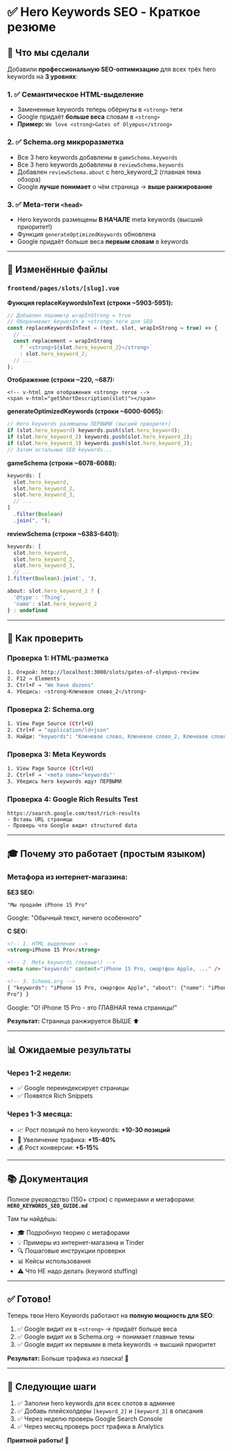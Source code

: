 # ✅ Hero Keywords SEO - Краткое резюме

## 🎯 Что мы сделали

Добавили **профессиональную SEO-оптимизацию** для всех трёх hero keywords на **3 уровнях**:

### 1. ✅ Семантическое HTML-выделение

- Замененные keywords теперь обёрнуты в `<strong>` теги
- Google придаёт **больше веса** словам в `<strong>`
- **Пример:** `We love <strong>Gates of Olympus</strong>`

### 2. ✅ Schema.org микроразметка

- Все 3 hero keywords добавлены в `gameSchema.keywords`
- Все 3 hero keywords добавлены в `reviewSchema.keywords`
- Добавлен `reviewSchema.about` с hero_keyword_2 (главная тема обзора)
- Google **лучше понимает** о чём страница → **выше ранжирование**

### 3. ✅ Meta-теги `<head>`

- Hero keywords размещены **В НАЧАЛЕ** meta keywords (высший приоритет!)
- Функция `generateOptimizedKeywords` обновлена
- Google придаёт больше веса **первым словам** в keywords

---

## 📝 Изменённые файлы

### `frontend/pages/slots/[slug].vue`

**Функция replaceKeywordsInText (строки ~5903-5951):**

```javascript
// Добавлен параметр wrapInStrong = true
// Оборачивает keywords в <strong> теги для SEO
const replaceKeywordsInText = (text, slot, wrapInStrong = true) => {
  // ...
  const replacement = wrapInStrong
    ? `<strong>${slot.hero_keyword_2}</strong>`
    : slot.hero_keyword_2;
  // ...
};
```

**Отображение (строки ~220, ~687):**

```vue
<!-- v-html для отображения <strong> тегов -->
<span v-html="getShortDescription(slot)"></span>
```

**generateOptimizedKeywords (строки ~6000-6065):**

```javascript
// Hero keywords размещены ПЕРВЫМИ (высший приоритет)
if (slot.hero_keyword) keywords.push(slot.hero_keyword);
if (slot.hero_keyword_2) keywords.push(slot.hero_keyword_2);
if (slot.hero_keyword_3) keywords.push(slot.hero_keyword_3);
// Затем остальные SEO keywords...
```

**gameSchema (строки ~6078-6088):**

```javascript
keywords: [
  slot.hero_keyword,
  slot.hero_keyword_2,
  slot.hero_keyword_3,
  // ...
]
  .filter(Boolean)
  .join(", ");
```

**reviewSchema (строки ~6383-6401):**

```javascript
keywords: [
  slot.hero_keyword,
  slot.hero_keyword_2,
  slot.hero_keyword_3,
  // ...
].filter(Boolean).join(', '),

about: slot.hero_keyword_2 ? {
  '@type': 'Thing',
  'name': slot.hero_keyword_2
} : undefined
```

---

## 🧪 Как проверить

### Проверка 1: HTML-разметка

```bash
1. Открой: http://localhost:3000/slots/gates-of-olympus-review
2. F12 → Elements
3. Ctrl+F → "We have dozens"
4. Убедись: <strong>Ключевое слово_2</strong>
```

### Проверка 2: Schema.org

```bash
1. View Page Source (Ctrl+U)
2. Ctrl+F → "application/ld+json"
3. Найди: "keywords": "Ключевое слово, Ключевое слово_2, Ключевое слово_3"
```

### Проверка 3: Meta Keywords

```bash
1. View Page Source (Ctrl+U)
2. Ctrl+F → '<meta name="keywords"'
3. Убедись hero keywords идут ПЕРВЫМИ
```

### Проверка 4: Google Rich Results Test

```
https://search.google.com/test/rich-results
- Вставь URL страницы
- Проверь что Google видит structured data
```

---

## 🎓 Почему это работает (простым языком)

### Метафора из интернет-магазина:

**БЕЗ SEO:**

```
"Мы продаём iPhone 15 Pro"
```

Google: "Обычный текст, ничего особенного"

**С SEO:**

```html
<!-- 1. HTML выделение -->
<strong>iPhone 15 Pro</strong>

<!-- 2. Meta keywords (первые!) -->
<meta name="keywords" content="iPhone 15 Pro, смартфон Apple, ..." />

<!-- 3. Schema.org -->
{ "keywords": "iPhone 15 Pro, смартфон Apple", "about": {"name": "iPhone 15
Pro"} }
```

Google: "О! iPhone 15 Pro - это ГЛАВНАЯ тема страницы!"

**Результат:** Страница ранжируется ВЫШЕ ⬆️

---

## 📊 Ожидаемые результаты

### Через 1-2 недели:

- ✅ Google переиндексирует страницы
- ✅ Появятся Rich Snippets

### Через 1-3 месяца:

- 📈 Рост позиций по hero keywords: **+10-30 позиций**
- 🚀 Увеличение трафика: **+15-40%**
- 💰 Рост конверсии: **+5-15%**

---

## 📚 Документация

Полное руководство (150+ строк) с примерами и метафорами:
**`HERO_KEYWORDS_SEO_GUIDE.md`**

Там ты найдёшь:

- 🎓 Подробную теорию с метафорами
- 💡 Примеры из интернет-магазина и Tinder
- 🔍 Пошаговые инструкции проверки
- 📊 Кейсы использования
- ⚠️ Что НЕ надо делать (keyword stuffing)

---

## ✅ Готово!

Теперь твои Hero Keywords работают на **полную мощность для SEO**:

1. ✅ Google видит их в `<strong>` → придаёт больше веса
2. ✅ Google видит их в Schema.org → понимает главные темы
3. ✅ Google видит их первыми в meta keywords → высший приоритет

**Результат:** Больше трафика из поиска! 🚀

---

## 🎯 Следующие шаги

1. ✅ Заполни hero keywords для всех слотов в админке
2. ✅ Добавь плейсхолдеры `[keyword_2]` и `[keyword_3]` в описания
3. ✅ Через неделю проверь Google Search Console
4. ✅ Через месяц проверь рост трафика в Analytics

**Приятной работы! 🎰**

